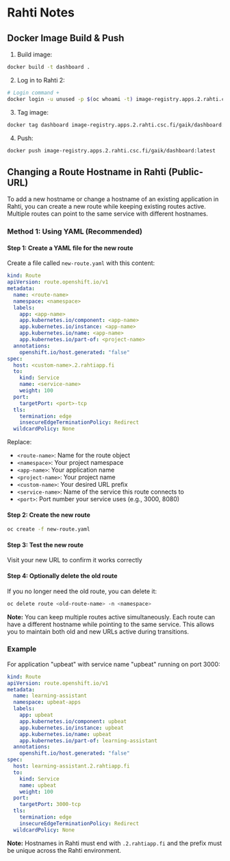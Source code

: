 # Rahti Notes

## Docker Image Build & Push

1. Build image:

```bash
docker build -t dashboard .
```

2. Log in to Rahti 2:

```bash
# Login command +
docker login -u unused -p $(oc whoami -t) image-registry.apps.2.rahti.csc.fi
```

3. Tag image:

```bash
docker tag dashboard image-registry.apps.2.rahti.csc.fi/gaik/dashboard:latest
```

4. Push:

```bash
docker push image-registry.apps.2.rahti.csc.fi/gaik/dashboard:latest
```

## Changing a Route Hostname in Rahti (Public-URL)

To add a new hostname or change a hostname of an existing application in Rahti, you can create a new route while keeping existing routes active. Multiple routes can point to the same service with different hostnames.

### Method 1: Using YAML (Recommended)

#### Step 1: Create a YAML file for the new route

Create a file called `new-route.yaml` with this content:

```yaml
kind: Route
apiVersion: route.openshift.io/v1
metadata:
  name: <route-name>
  namespace: <namespace>
  labels:
    app: <app-name>
    app.kubernetes.io/component: <app-name>
    app.kubernetes.io/instance: <app-name>
    app.kubernetes.io/name: <app-name>
    app.kubernetes.io/part-of: <project-name>
  annotations:
    openshift.io/host.generated: "false"
spec:
  host: <custom-name>.2.rahtiapp.fi
  to:
    kind: Service
    name: <service-name>
    weight: 100
  port:
    targetPort: <port>-tcp
  tls:
    termination: edge
    insecureEdgeTerminationPolicy: Redirect
  wildcardPolicy: None
```

Replace:

- `<route-name>`: Name for the route object
- `<namespace>`: Your project namespace
- `<app-name>`: Your application name
- `<project-name>`: Your project name
- `<custom-name>`: Your desired URL prefix
- `<service-name>`: Name of the service this route connects to
- `<port>`: Port number your service uses (e.g., 3000, 8080)

#### Step 2: Create the new route

```bash
oc create -f new-route.yaml
```

#### Step 3: Test the new route

Visit your new URL to confirm it works correctly

#### Step 4: Optionally delete the old route

If you no longer need the old route, you can delete it:

```bash
oc delete route <old-route-name> -n <namespace>
```

**Note:** You can keep multiple routes active simultaneously. Each route can have a different hostname while pointing to the same service. This allows you to maintain both old and new URLs active during transitions.

### Example

For application "upbeat" with service name "upbeat" running on port 3000:

```yaml
kind: Route
apiVersion: route.openshift.io/v1
metadata:
  name: learning-assistant
  namespace: upbeat-apps
  labels:
    app: upbeat
    app.kubernetes.io/component: upbeat
    app.kubernetes.io/instance: upbeat
    app.kubernetes.io/name: upbeat
    app.kubernetes.io/part-of: learning-assistant
  annotations:
    openshift.io/host.generated: "false"
spec:
  host: learning-assistant.2.rahtiapp.fi
  to:
    kind: Service
    name: upbeat
    weight: 100
  port:
    targetPort: 3000-tcp
  tls:
    termination: edge
    insecureEdgeTerminationPolicy: Redirect
  wildcardPolicy: None
```

**Note:** Hostnames in Rahti must end with `.2.rahtiapp.fi` and the prefix must be unique across the Rahti environment.
